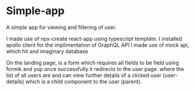 # Simple-app
A simple app for viewing and filtering of user.

I made use of npx-create react-app using typescript template. I installed apollo client for the implimentation of GraphQL API I made use of mock api, which hit and imaginary database

On the landing page, is a form which requires all fields to be field using formik and yup once successfully it redirects to the user page. where the list of all users are and can view further details of a clicked user (user-details) which is a child component to the user (parent).
